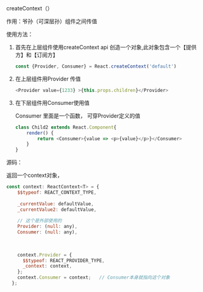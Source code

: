 createContext（）

作用：爷孙（可深层孙）组件之间传值





使用方法：

1. 首先在上层组件使用createContext api 创造一个对象,此对象包含一个【提供方】和【订阅方】

   ```javascript
   const {Provider, Consumer} = React.createContext('default')
   ```

   

2. 在上层组件用Provider 传值

   ```javascript
   <Provider value={1233} >{this.props.children}</Provider>
   ```

   

3. 在下层组件用Consumer使用值

   Consumer 里面是一个函数， 可穿Provider定义的值

   ```javascript
   class Child2 extends React.Component{
       render() {
           return <Consumer>{value => <p>{value}</p>}</Consumer>
       }
   }
   ```

   



源码：

返回一个context对象，

```javascript
const context: ReactContext<T> = {
    $$typeof: REACT_CONTEXT_TYPE,
 
    _currentValue: defaultValue,
    _currentValue2: defaultValue,
   
    // 这个是外部使用的
    Provider: (null: any),
    Consumer: (null: any),
  
  
  
    context.Provider = {
      $$typeof: REACT_PROVIDER_TYPE,
      _context: context,
    };
  	context.Consumer = context;   // Consumer本身就指向这个对象
  };

```

